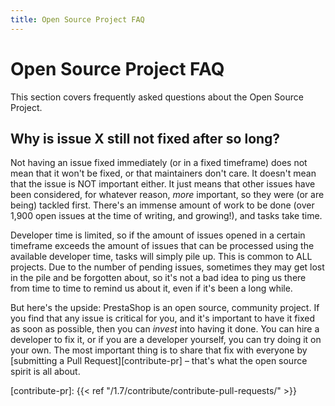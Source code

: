 ```yaml
---
title: Open Source Project FAQ
---
```


# Open Source Project FAQ

This section covers frequently asked questions about the Open Source Project.

## Why is issue X still not fixed after so long?

Not having an issue fixed immediately (or in a fixed timeframe) does not mean that it won't be fixed, or that maintainers don't care. It doesn't mean that the issue is NOT important either. It just means that other issues have been considered, for whatever reason, _more_ important, so they were (or are being) tackled first. There's an immense amount of work to be done (over 1,900 open issues at the time of writing, and growing!), and tasks take time.

Developer time is limited, so if the amount of issues opened in a certain timeframe exceeds the amount of issues that can be processed using the available developer time, tasks will simply pile up. This is common to ALL projects. Due to the number of pending issues, sometimes they may get lost in the pile and be forgotten about, so it's not a bad idea to ping us there from time to time to remind us about it, even if it's been a long while.

But here's the upside: PrestaShop is an open source, community project. If you find that any issue is critical for you, and it's important to have it fixed as soon as possible, then you can _invest_ into having it done. You can hire a developer to fix it, or if you are a developer yourself, you can try doing it on your own. The most important thing is to share that fix with everyone by [submitting a Pull Request][contribute-pr] – that's what the open source spirit is all about.

[contribute-pr]: {{< ref "/1.7/contribute/contribute-pull-requests/" >}}
